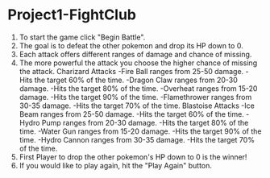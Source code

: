 # Project1-FightClub

1. To start the game click "Begin Battle".
2. The goal is to defeat the other pokemon and drop its HP down to 0.
3. Each attack offers different ranges of damage and chance of missing.
4. The more powerful the attack you choose the higher chance of missing the attack.
    Charizard Attacks
    -Fire Ball ranges from 25-50 damage.
        -Hits the target 60% of the time.
    -Dragon Claw ranges from 20-30 damage.
        -Hits the target 80% of the time.
    -Overheat ranges from 15-20 damage.
        -Hits the target 90% of the time.
    -Flamethrower ranges from 30-35 damage.
        -Hits the target 70% of the time.
    Blastoise Attacks
    -Ice Beam ranges from 25-50 damage.
        -Hits the target 60% of the time.
    -Hydro Pump ranges from 20-30 damage.
        -Hits the target 80% of the time.
    -Water Gun ranges from 15-20 damage.
        -Hits the target 90% of the time.
    -Hydro Cannon ranges from 30-35 damage.
        -Hits the target 70% of the time.
5. First Player to drop the other pokemon's HP down to 0 is the winner!
6. If you would like to play again, hit the "Play Again" button.

